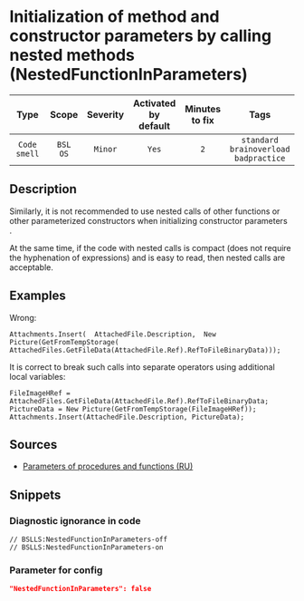 # Initialization of method and constructor parameters by calling nested methods (NestedFunctionInParameters)

 |     Type     |        Scope        | Severity | Activated<br>by default | Minutes<br>to fix |                            Tags                            |
 |:------------:|:-------------------:|:--------:|:-----------------------------:|:-----------------------:|:----------------------------------------------------------:|
 | `Code smell` | `BSL`<br>`OS` | `Minor`  |             `Yes`             |           `2`           | `standard`<br>`brainoverload`<br>`badpractice` | 

<!-- Блоки выше заполняются автоматически, не трогать -->
## Description
<!-- Описание диагностики заполняется вручную. Необходимо понятным языком описать смысл и схему работу -->

Similarly, it is not recommended to use nested calls of other functions or other parameterized constructors when initializing constructor parameters  
.

At the same time, if the code with nested calls is compact (does not require the hyphenation of expressions) and is easy to read, then nested calls are acceptable.

## Examples
<!-- В данном разделе приводятся примеры, на которые диагностика срабатывает, а также можно привести пример, как можно исправить ситуацию -->

Wrong:

```bsl
Attachments.Insert(  AttachedFile.Description,  New Picture(GetFromTempStorage(   AttachedFiles.GetFileData(AttachedFile.Ref).RefToFileBinaryData)));
```

It is correct to break such calls into separate operators using additional local variables:

```bsl
FileImageHRef = AttachedFiles.GetFileData(AttachedFile.Ref).RefToFileBinaryData; PictureData = New Picture(GetFromTempStorage(FileImageHRef)); Attachments.Insert(AttachedFile.Description, PictureData);
```

## Sources
<!-- Необходимо указывать ссылки на все источники, из которых почерпнута информация для создания диагностики -->


* [Parameters of procedures and functions (RU)](https://its.1c.ru/db/v8std#content:640:hdoc)

## Snippets

<!-- Блоки ниже заполняются автоматически, не трогать -->
### Diagnostic ignorance in code

```bsl
// BSLLS:NestedFunctionInParameters-off
// BSLLS:NestedFunctionInParameters-on
```

### Parameter for config

```json
"NestedFunctionInParameters": false
```
